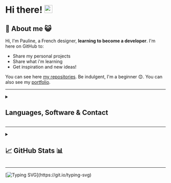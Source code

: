 
# Hi there! <img src="https://media.giphy.com/media/hvRJCLFzcasrR4ia7z/giphy.gif" width="25px">

## 🐑 About me 😺

Hi, I'm Pauline, a French designer, **learning to become a developer**. I'm here on GitHub to:
- Share my personal projects
- Share what i'm learning
- Get inspiration and new ideas!

You can see here [my repositories](https://github.com/Pooh5159?tab=repositories). Be indulgent, I'm a beginner 😊.
You can also see my [portfolio](https://pooh5159.github.io/Portfolio/).

---
<details>
 <summary><h2>Languages, Software & Contact</h2></summary>
 
 ## 👅 Languages 💬

![HTML5 badge](https://img.shields.io/badge/HTML5-E34F26?style=for-the-badge&logo=html5&logoColor=white) ![CSS3 badge](https://img.shields.io/badge/CSS3-1572B6?style=for-the-badge&logo=css3&logoColor=white) ![JavaScript badge](https://img.shields.io/badge/JavaScript-F7DF1E?style=for-the-badge&logo=javascript&logoColor=black) ![PHP badge](https://img.shields.io/badge/PHP-777BB4?style=for-the-badge&logo=php&logoColor=white) ![Bootstrap badge](https://img.shields.io/badge/Bootstrap-563D7C?style=for-the-badge&logo=bootstrap&logoColor=white) 

---

## 👩‍💻 Software 🖱️

![VSCode badge](https://img.shields.io/badge/Visual_Studio_Code-0078D4?style=for-the-badge&logo=visual%20studio%20code&logoColor=white) ![Id badge](https://img.shields.io/badge/Adobe%20InDesign-FF3366?style=for-the-badge&logo=Adobe%20InDesign&logoColor=white) ![Ai badge](https://img.shields.io/badge/Adobe%20Illustrator-FF9A00?style=for-the-badge&logo=adobe%20illustrator&logoColor=white) ![PS badge](https://img.shields.io/badge/Adobe%20Photoshop-31A8FF?style=for-the-badge&logo=Adobe%20Photoshop&logoColor=white) ![Figma badge](https://img.shields.io/badge/Figma-F24E1E?style=for-the-badge&logo=figma&logoColor=white)

---

## 📫 How to contact me 📧

[![Github badge](https://img.shields.io/badge/GitHub-100000?style=for-the-badge&logo=github&logoColor=white)](https://github.com/pooh5159) [![LinkedIn badge](https://img.shields.io/badge/LinkedIn-0077B5?style=for-the-badge&logo=linkedin&logoColor=white)](https://www.linkedin.com/in/pauline-pierson-2838a855/) [![Gmail badge](https://img.shields.io/badge/Mail-c5221f?style=for-the-badge&logo=gmail&logoColor=white)](mailto:Pierson.Pauline@gmail.com)

 
</details>



---

<details>
 <summary><h2>📈 GitHub Stats 📊</h2></summary>

<!-- ![](https://visitor-badge.glitch.me/badge?page_id=pooh5159) !-->

<p><img src="https://github-readme-streak-stats.herokuapp.com/?user=pooh5159&theme=merko" alt="pooh5159" /></p>

<p><img src="https://github-readme-stats.vercel.app/api?username=pooh5159&theme=merko" alt="pooh5159" /></p>

<p><img src="https://github-readme-stats.vercel.app/api/top-langs?username=pooh5159&show_icons=true&locale=en&layout=compact&theme=merko" alt="pooh5159" /></p>

<br/>
 
![GitHub Activity Graph](https://activity-graph.herokuapp.com/graph?username=pooh5159&bg_color=000000&color=4fff67&line=4fff67&point=ffffff&area=true&hide_border=true) 

### View my history skyline
[2021](https://skyline.github.com/Pooh5159/2021?annotation0=2021-10-18,2021-10-18,Arrived%20on%20GitHub%20%21) [2022](https://skyline.github.com/Pooh5159/2022?annotation0=2022-01-10,2022-01-10,Create%20my%20portfolio&annotation1=2022-01-31,2022-01-31,Create%20a%20test%20top%20button&annotation2=2022-01-18,2022-01-18,Create%20test%20slider%0ACreate%20test%20lightbox%0ACreate%20test%20slider%20%2B%20lightbox&annotation3=2022-01-26,2022-01-26,Create%20test%20contact&annotation4=2022-04-10,2022-04-10,Create%20Ran%20Pro%20Exercises%0ACreate%20Calculator&annotation5=2022-04-26,2022-04-26,Create%20TP%20Dev%20Exercises%0ACreate%20Readme)

</details>

---

[![Typing SVG](https://readme-typing-svg.herokuapp.com?font=Permanent+Marker&size=30&duration=1500&color=01CD24&center=true&multiline=true&height=75&lines=Thanks+for+visiting!;+See+you+soon+!)](https://git.io/typing-svg)

<!-- https://github.com/alexandresanlim/Badges4-README.md-Profile#-activity-graph- !-->
